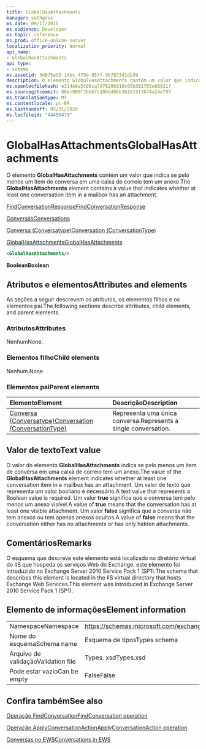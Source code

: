 ```yaml
---
title: GlobalHasAttachments
manager: sethgros
ms.date: 09/17/2015
ms.audience: Developer
ms.topic: reference
ms.prod: office-online-server
localization_priority: Normal
api_name:
- GlobalHasAttachments
api_type:
- schema
ms.assetid: 3d075e93-14bc-479d-957f-9b7873d1db39
description: O elemento GlobalHasAttachments contém um valor que indica se pelo menos um item de conversa em uma caixa de correio tem um anexo.
ms.openlocfilehash: e314e8e5c06ca7d7820b910c05b381765e88911f
ms.sourcegitcommit: 88ec988f2bb67c1866d06b361615f3674a24e795
ms.translationtype: MT
ms.contentlocale: pt-BR
ms.lasthandoff: 05/31/2020
ms.locfileid: "44459473"
---
```

# <a name="globalhasattachments"></a><span data-ttu-id="bb10d-103">GlobalHasAttachments</span><span class="sxs-lookup"><span data-stu-id="bb10d-103">GlobalHasAttachments</span></span>

<span data-ttu-id="bb10d-104">O elemento **GlobalHasAttachments** contém um valor que indica se pelo menos um item de conversa em uma caixa de correio tem um anexo.</span><span class="sxs-lookup"><span data-stu-id="bb10d-104">The **GlobalHasAttachments** element contains a value that indicates whether at least one conversation item in a mailbox has an attachment.</span></span> 
  
[<span data-ttu-id="bb10d-105">FindConversationResponse</span><span class="sxs-lookup"><span data-stu-id="bb10d-105">FindConversationResponse</span></span>](findconversationresponse.md)
  
[<span data-ttu-id="bb10d-106">Conversas</span><span class="sxs-lookup"><span data-stu-id="bb10d-106">Conversations</span></span>](conversations-ex15websvcsotherref.md)
  
[<span data-ttu-id="bb10d-107">Conversa (Conversatype)</span><span class="sxs-lookup"><span data-stu-id="bb10d-107">Conversation (ConversationType)</span></span>](conversation-conversationtype.md)
  
[<span data-ttu-id="bb10d-108">GlobalHasAttachments</span><span class="sxs-lookup"><span data-stu-id="bb10d-108">GlobalHasAttachments</span></span>](globalhasattachments.md)
  
```XML
<GlobalHasAttachments/>
```

 <span data-ttu-id="bb10d-109">**Boolean**</span><span class="sxs-lookup"><span data-stu-id="bb10d-109">**Boolean**</span></span>
## <a name="attributes-and-elements"></a><span data-ttu-id="bb10d-110">Atributos e elementos</span><span class="sxs-lookup"><span data-stu-id="bb10d-110">Attributes and elements</span></span>

<span data-ttu-id="bb10d-111">As seções a seguir descrevem os atributos, os elementos filhos e os elementos pai.</span><span class="sxs-lookup"><span data-stu-id="bb10d-111">The following sections describe attributes, child elements, and parent elements.</span></span>
  
### <a name="attributes"></a><span data-ttu-id="bb10d-112">Atributos</span><span class="sxs-lookup"><span data-stu-id="bb10d-112">Attributes</span></span>

<span data-ttu-id="bb10d-113">Nenhum</span><span class="sxs-lookup"><span data-stu-id="bb10d-113">None.</span></span>
  
### <a name="child-elements"></a><span data-ttu-id="bb10d-114">Elementos filho</span><span class="sxs-lookup"><span data-stu-id="bb10d-114">Child elements</span></span>

<span data-ttu-id="bb10d-115">Nenhum.</span><span class="sxs-lookup"><span data-stu-id="bb10d-115">None.</span></span>
  
### <a name="parent-elements"></a><span data-ttu-id="bb10d-116">Elementos pai</span><span class="sxs-lookup"><span data-stu-id="bb10d-116">Parent elements</span></span>

|<span data-ttu-id="bb10d-117">**Elemento**</span><span class="sxs-lookup"><span data-stu-id="bb10d-117">**Element**</span></span>|<span data-ttu-id="bb10d-118">**Descrição**</span><span class="sxs-lookup"><span data-stu-id="bb10d-118">**Description**</span></span>|
|:-----|:-----|
|[<span data-ttu-id="bb10d-119">Conversa (Conversatype)</span><span class="sxs-lookup"><span data-stu-id="bb10d-119">Conversation (ConversationType)</span></span>](conversation-conversationtype.md) <br/> |<span data-ttu-id="bb10d-120">Representa uma única conversa.</span><span class="sxs-lookup"><span data-stu-id="bb10d-120">Represents a single conversation.</span></span>  <br/> |
   
## <a name="text-value"></a><span data-ttu-id="bb10d-121">Valor de texto</span><span class="sxs-lookup"><span data-stu-id="bb10d-121">Text value</span></span>

<span data-ttu-id="bb10d-122">O valor do elemento **GlobalHasAttachments** indica se pelo menos um item de conversa em uma caixa de correio tem um anexo.</span><span class="sxs-lookup"><span data-stu-id="bb10d-122">The value of the **GlobalHasAttachments** element indicates whether at least one conversation item in a mailbox has an attachment.</span></span> <span data-ttu-id="bb10d-123">Um valor de texto que representa um valor booliano é necessário.</span><span class="sxs-lookup"><span data-stu-id="bb10d-123">A text value that represents a Boolean value is required.</span></span> <span data-ttu-id="bb10d-124">Um valor **true** significa que a conversa tem pelo menos um anexo visível.</span><span class="sxs-lookup"><span data-stu-id="bb10d-124">A value of **true** means that the conversation has at least one visible attachment.</span></span> <span data-ttu-id="bb10d-125">Um valor **false** significa que a conversa não tem anexos ou tem apenas anexos ocultos.</span><span class="sxs-lookup"><span data-stu-id="bb10d-125">A value of **false** means that the conversation either has no attachments or has only hidden attachments.</span></span> 
  
## <a name="remarks"></a><span data-ttu-id="bb10d-126">Comentários</span><span class="sxs-lookup"><span data-stu-id="bb10d-126">Remarks</span></span>

<span data-ttu-id="bb10d-127">O esquema que descreve este elemento está localizado no diretório virtual do IIS que hospeda os serviços Web do Exchange. este elemento foi introduzido no Exchange Server 2010 Service Pack 1 (SP1).</span><span class="sxs-lookup"><span data-stu-id="bb10d-127">The schema that describes this element is located in the IIS virtual directory that hosts Exchange Web Services.This element was introduced in Exchange Server 2010 Service Pack 1 (SP1).</span></span>
  
## <a name="element-information"></a><span data-ttu-id="bb10d-128">Elemento de informações</span><span class="sxs-lookup"><span data-stu-id="bb10d-128">Element information</span></span>

|||
|:-----|:-----|
|<span data-ttu-id="bb10d-129">Namespace</span><span class="sxs-lookup"><span data-stu-id="bb10d-129">Namespace</span></span>  <br/> |https://schemas.microsoft.com/exchange/services/2006/types  <br/> |
|<span data-ttu-id="bb10d-130">Nome do esquema</span><span class="sxs-lookup"><span data-stu-id="bb10d-130">Schema name</span></span>  <br/> |<span data-ttu-id="bb10d-131">Esquema de tipos</span><span class="sxs-lookup"><span data-stu-id="bb10d-131">Types schema</span></span>  <br/> |
|<span data-ttu-id="bb10d-132">Arquivo de validação</span><span class="sxs-lookup"><span data-stu-id="bb10d-132">Validation file</span></span>  <br/> |<span data-ttu-id="bb10d-133">Types. xsd</span><span class="sxs-lookup"><span data-stu-id="bb10d-133">Types.xsd</span></span>  <br/> |
|<span data-ttu-id="bb10d-134">Pode estar vazio</span><span class="sxs-lookup"><span data-stu-id="bb10d-134">Can be empty</span></span>  <br/> |<span data-ttu-id="bb10d-135">False</span><span class="sxs-lookup"><span data-stu-id="bb10d-135">False</span></span>  <br/> |
   
## <a name="see-also"></a><span data-ttu-id="bb10d-136">Confira também</span><span class="sxs-lookup"><span data-stu-id="bb10d-136">See also</span></span>



[<span data-ttu-id="bb10d-137">Operação FindConversation</span><span class="sxs-lookup"><span data-stu-id="bb10d-137">FindConversation operation</span></span>](findconversation-operation.md)
  
[<span data-ttu-id="bb10d-138">Operação ApplyConversationAction</span><span class="sxs-lookup"><span data-stu-id="bb10d-138">ApplyConversationAction operation</span></span>](applyconversationaction-operation.md)


[<span data-ttu-id="bb10d-139">Conversas no EWS</span><span class="sxs-lookup"><span data-stu-id="bb10d-139">Conversations in EWS</span></span>](https://msdn.microsoft.com/library/91e64629-db6c-4c94-9dcb-d386232e8467%28Office.15%29.aspx)

